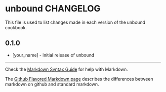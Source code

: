 unbound CHANGELOG
=================

This file is used to list changes made in each version of the unbound cookbook.

0.1.0
-----
- [your_name] - Initial release of unbound

- - -
Check the [Markdown Syntax Guide](http://daringfireball.net/projects/markdown/syntax) for help with Markdown.

The [Github Flavored Markdown page](http://github.github.com/github-flavored-markdown/) describes the differences between markdown on github and standard markdown.
